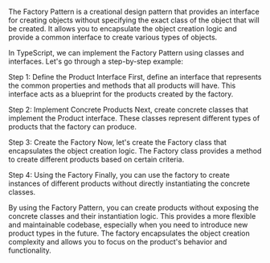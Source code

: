 
The Factory Pattern is a creational design pattern that provides an interface for creating objects without specifying the exact class of the object that will be created. It allows you to encapsulate the object creation logic and provide a common interface to create various types of objects.

In TypeScript, we can implement the Factory Pattern using classes and interfaces. Let's go through a step-by-step example:

Step 1: Define the Product Interface
First, define an interface that represents the common properties and methods that all products will have. This interface acts as a blueprint for the products created by the factory.

Step 2: Implement Concrete Products
Next, create concrete classes that implement the Product interface. These classes represent different types of products that the factory can produce.

Step 3: Create the Factory
Now, let's create the Factory class that encapsulates the object creation logic. The Factory class provides a method to create different products based on certain criteria.

Step 4: Using the Factory
Finally, you can use the factory to create instances of different products without directly instantiating the concrete classes.

By using the Factory Pattern, you can create products without exposing the concrete classes and their instantiation logic. This provides a more flexible and maintainable codebase, especially when you need to introduce new product types in the future. The factory encapsulates the object creation complexity and allows you to focus on the product's behavior and functionality.